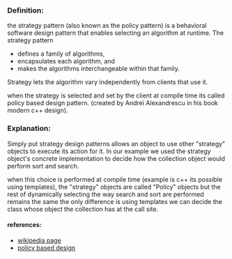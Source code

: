 ### Definition:

the strategy pattern (also known as the policy pattern) is a behavioral software design pattern that enables selecting an algorithm at runtime. The strategy pattern

* defines a family of algorithms,
* encapsulates each algorithm, and
* makes the algorithms interchangeable within that family.

Strategy lets the algorithm vary independently from clients that use it.

when the strategy is selected and set by the client at compile time its called policy based design pattern. (created by  Andrei Alexandrescu in his book modern c++ design).

### Explanation:

Simply put strategy design patterns allows an object to use other "strategy" objects to execute its action for it. In our example we used the strategy object's concrete implementation to decide how the collection object would perform sort and search.

when this choice is performed at compile time (example is c++ its possible using templates), the "strategy" objects are called "Policy" objects but the rest of dynamically selecting the way search and sort are performed remains the same the only difference is using templates we can decide the class whose object the collection has at the call site.

#### references:
* [wikipedia page](https://en.wikipedia.org/wiki/Strategy_pattern)
* [policy based design](https://en.wikipedia.org/wiki/Policy-based_design)